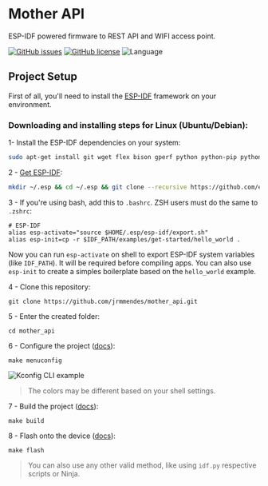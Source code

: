 # Mother API
ESP-IDF powered firmware to REST API and WIFI access point.

[![GitHub issues](https://img.shields.io/github/issues/jrmmendes/mother_api)](https://github.com/jrmmendes/mother_api/issues)
[![GitHub license](https://img.shields.io/github/license/jrmmendes/mother_api)](https://github.com/jrmmendes/mother_api/blob/master/LICENSE)
![Language](https://img.shields.io/badge/langague-C-yellow)

## Project Setup
First of all, you'll need to install the [ESP-IDF](https://github.com/espressif/esp-idf) framework on your environment.

### Downloading and installing steps for Linux (Ubuntu/Debian):
1- Install the ESP-IDF dependencies on your system:
```sh
sudo apt-get install git wget flex bison gperf python python-pip python-setuptools python-serial python-click python-cryptography python-future python-pyparsing python-pyelftools cmake ninja-build ccache libffi-dev libssl-dev
```
2 - [Get ESP-IDF](https://docs.espressif.com/projects/esp-idf/en/latest/get-started/index.html#step-2-get-esp-idf):
```sh
mkdir ~/.esp && cd ~/.esp && git clone --recursive https://github.com/espressif/esp-idf.git 
```
3 - If you're using bash, add this to `.bashrc`. ZSH users must do the same to `.zshrc`:
```
# ESP-IDF
alias esp-activate="source $HOME/.esp/esp-idf/export.sh"
alias esp-init=cp -r $IDF_PATH/examples/get-started/hello_world .
```

Now you can run `esp-activate` on shell to export ESP-IDF system variables (like `IDF_PATH`). It will be required before compiling apps. You can also use `esp-init` to create a simples boilerplate based on the `hello_world` example.

4 - Clone this repository:
```
git clone https://github.com/jrmmendes/mother_api.git
```

5 - Enter the created folder:
```
cd mother_api
```

6 - Configure the project ([docs](https://docs.espressif.com/projects/esp-idf/en/latest/get-started/index.html#step-7-configure)):
```
make menuconfig
```
![Kconfig CLI example](https://docs.espressif.com/projects/esp-idf/en/latest/_images/project-configuration1.png)

> The colors may be different based on your shell settings.

7 - Build the project ([docs](https://docs.espressif.com/projects/esp-idf/en/latest/get-started/index.html#step-8-build-the-project)):
```
make build
```

8 - Flash onto the device ([docs](https://docs.espressif.com/projects/esp-idf/en/latest/get-started/index.html#step-9-flash-onto-the-device)):
```
make flash
```
> You can also use any other valid method, like using `idf.py` respective scripts or Ninja.
